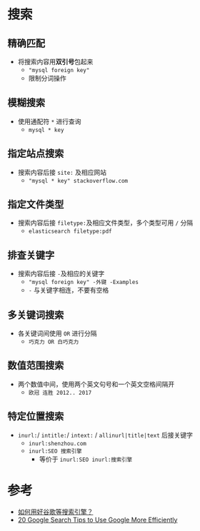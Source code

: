 # 搜索
## 精确匹配
- 将搜索内容用**双引号**包起来
    - `"mysql foreign key"`
    - 限制分词操作

## 模糊搜索
- 使用通配符 `*` 进行查询
    - `mysql * key`

## 指定站点搜索
- 搜索内容后接 `site:` 及相应网站
    - `"mysql * key" stackoverflow.com`

## 指定文件类型
- 搜索内容后接 `filetype:`及相应文件类型，多个类型可用 `/` 分隔
    - `elasticsearch filetype:pdf`

## 排查关键字
- 搜索内容后接 `-`及相应的关键字
    - `"mysql foreign key" -外键 -Examples`
    - `-` 与关键字相连，不要有空格

## 多关键词搜索
- 各关键词间使用 ` OR ` 进行分隔
    - `巧克力 OR 白巧克力`

## 数值范围搜索
- 两个数值中间，使用两个英文句号和一个英文空格间隔开
    - `欧冠 连胜 2012.. 2017`

## 特定位置搜索
- `inurl:`/ `intitle:`/ `intext:` / `allinurl|title|text` 后接关键字
    - `inurl:shenzhou.com`
    - `inurl:SEO 搜索引擎`
        - 等价于 `inurl:SEO inurl:搜索引擎`


# 参考
- [如何用好谷歌等搜索引擎？](https://www.zhihu.com/question/20161362)
- [20 Google Search Tips to Use Google More Efficiently](https://www.lifehack.org/articles/technology/20-tips-use-google-search-efficiently.html)

